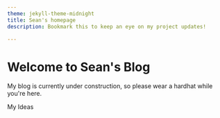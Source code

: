```yaml
---
theme: jekyll-theme-midnight
title: Sean's homepage
description: Bookmark this to keep an eye on my project updates!

---
```


# Welcome to Sean's Blog

My blog is currently under construction, so please wear a hardhat while you're here. 

My Ideas